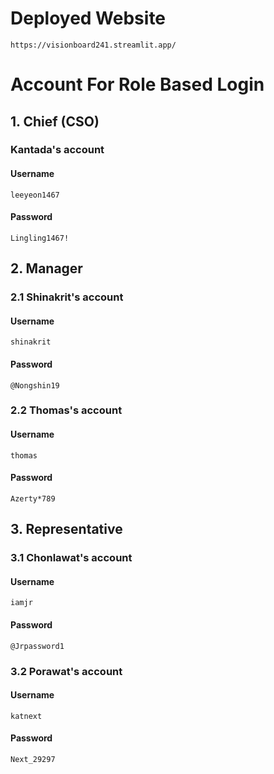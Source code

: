 # Deployed Website
    https://visionboard241.streamlit.app/
# Account For Role Based Login
## 1. Chief (CSO)
  ### Kantada's account
  #### Username
    leeyeon1467
  #### Password
    Lingling1467!
## 2. Manager
  ### 2.1 Shinakrit's account
  #### Username
    shinakrit
  #### Password
    @Nongshin19
  ### 2.2 Thomas's account
  #### Username
    thomas
  #### Password
    Azerty*789
## 3. Representative
  ### 3.1 Chonlawat's account
  #### Username
    iamjr
  #### Password
    @Jrpassword1
  ### 3.2 Porawat's account
  #### Username
    katnext
  #### Password
    Next_29297
